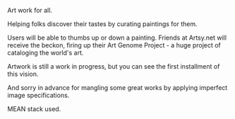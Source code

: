 Art work for all.

Helping folks discover their tastes by curating paintings for them. 

Users will be able to thumbs up or down a painting. Friends at Artsy.net will receive the beckon, firing up their Art Genome Project - a huge project of cataloging the world's art.

Artwork is still a work in progress, but you can see the first installment of this vision.

And sorry in advance for mangling some great works by applying imperfect image specifications.

MEAN stack used. 